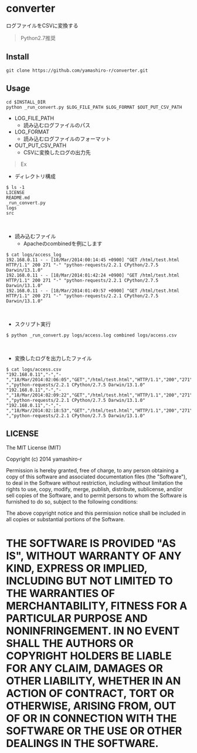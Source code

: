 converter
=====

ログファイルをCSVに変換する<br>
> Python2.7推奨

## Install

```
git clone https://github.com/yamashiro-r/converter.git
```

## Usage

```
cd $INSTALL_DIR
python _run_convert.py $LOG_FILE_PATH $LOG_FORMAT $OUT_PUT_CSV_PATH
```

* LOG_FILE_PATH
    * 読み込むログファイルのパス
* LOG_FORMAT
    * 読み込むログファイルのフォーマット
* OUT_PUT_CSV_PATH
    * CSVに変換したログの出力先

> Ex

* ディレクトリ構成
```
$ ls -1
LICENSE
README.md
_run_convert.py
logs
src
```

<br>

* 読み込むファイル
    * Apacheのcombinedを例にします

```
$ cat logs/access_log
192.168.0.11 - - [18/Mar/2014:00:14:45 +0900] "GET /html/test.html HTTP/1.1" 200 271 "-" "python-requests/2.2.1 CPython/2.7.5 Darwin/13.1.0"
192.168.0.11 - - [18/Mar/2014:01:42:24 +0900] "GET /html/test.html HTTP/1.1" 200 271 "-" "python-requests/2.2.1 CPython/2.7.5 Darwin/13.1.0"
192.168.0.11 - - [18/Mar/2014:01:49:57 +0900] "GET /html/test.html HTTP/1.1" 200 271 "-" "python-requests/2.2.1 CPython/2.7.5 Darwin/13.1.0"
```

<br>

* スクリプト実行

```
$ python _run_convert.py logs/access.log combined logs/access.csv
```

<br>

* 変換したログを出力したファイル

```
$ cat logs/access.csv
"192.168.0.11","-","-","18/Mar/2014:02:06:05","GET","/html/test.html","HTTP/1.1","200","271","-","python-requests/2.2.1 CPython/2.7.5 Darwin/13.1.0"
"192.168.0.11","-","-","18/Mar/2014:02:09:22","GET","/html/test.html","HTTP/1.1","200","271","-","python-requests/2.2.1 CPython/2.7.5 Darwin/13.1.0"
"192.168.0.11","-","-","18/Mar/2014:02:18:53","GET","/html/test.html","HTTP/1.1","200","271","-","python-requests/2.2.1 CPython/2.7.5 Darwin/13.1.0"
```

## LICENSE

The MIT License (MIT)

Copyright (c) 2014 yamashiro-r

Permission is hereby granted, free of charge, to any person obtaining a copy
of this software and associated documentation files (the "Software"), to deal
in the Software without restriction, including without limitation the rights
to use, copy, modify, merge, publish, distribute, sublicense, and/or sell
copies of the Software, and to permit persons to whom the Software is
furnished to do so, subject to the following conditions:

The above copyright notice and this permission notice shall be included in all
copies or substantial portions of the Software.

THE SOFTWARE IS PROVIDED "AS IS", WITHOUT WARRANTY OF ANY KIND, EXPRESS OR
IMPLIED, INCLUDING BUT NOT LIMITED TO THE WARRANTIES OF MERCHANTABILITY,
FITNESS FOR A PARTICULAR PURPOSE AND NONINFRINGEMENT. IN NO EVENT SHALL THE
AUTHORS OR COPYRIGHT HOLDERS BE LIABLE FOR ANY CLAIM, DAMAGES OR OTHER
LIABILITY, WHETHER IN AN ACTION OF CONTRACT, TORT OR OTHERWISE, ARISING FROM,
OUT OF OR IN CONNECTION WITH THE SOFTWARE OR THE USE OR OTHER DEALINGS IN THE
SOFTWARE.
=======
